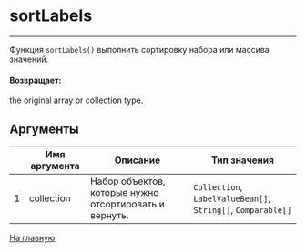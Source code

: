 # sortLabels

---

Функция `sortLabels()` выполнить сортировку набора или массива значений.

#### Возвращает:

the original array or collection type.

## Аргументы

|  | Имя аргумента | Описание | Тип значения |
| --- | --- | --- | --- |
| 1 | collection | Набор объектов, которые нужно отсортировать и вернуть. | `Collection`, `LabelValueBean[]`, `String[]`, `Comparable[]` |



[На главную](./)